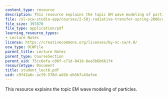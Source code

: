 ```yaml
---
content_type: resource
description: This resource explains the topic EM wave modeling of particles.
file: /ol-ocw-studio-app/courses/2-58j-radiative-transfer-spring-2006/c9f42a6cacf9578dad2beb5b7c43afee_student_lect8.pdf
file_size: 397870
file_type: application/pdf
learning_resource_types:
- Lecture Notes
license: https://creativecommons.org/licenses/by-nc-sa/4.0/
ocw_type: OCWFile
parent_title: Lecture Notes
parent_type: CourseSection
parent_uid: 75cc6efa-c06f-c71d-8410-8ea5b6b661f4
resourcetype: Document
title: student_lect8.pdf
uid: c9f42a6c-acf9-578d-ad2b-eb5b7c43afee
---
```

This resource explains the topic EM wave modeling of particles.